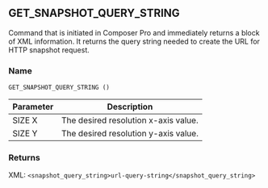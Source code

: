 ## GET\_SNAPSHOT\_QUERY\_STRING

Command that is initiated in Composer Pro and immediately returns a block of XML information. It returns the query string needed to create the URL for HTTP snapshot request.


### Name

`GET_SNAPSHOT_QUERY_STRING ()`


| Parameter | Description                          |
| --------- | ------------------------------------ |
| SIZE X    | The desired resolution x-axis value. |
| SIZE Y    | The desired resolution y-axis value. |


### Returns

XML: `<snapshot_query_string>url-query-string</snapshot_query_string>`